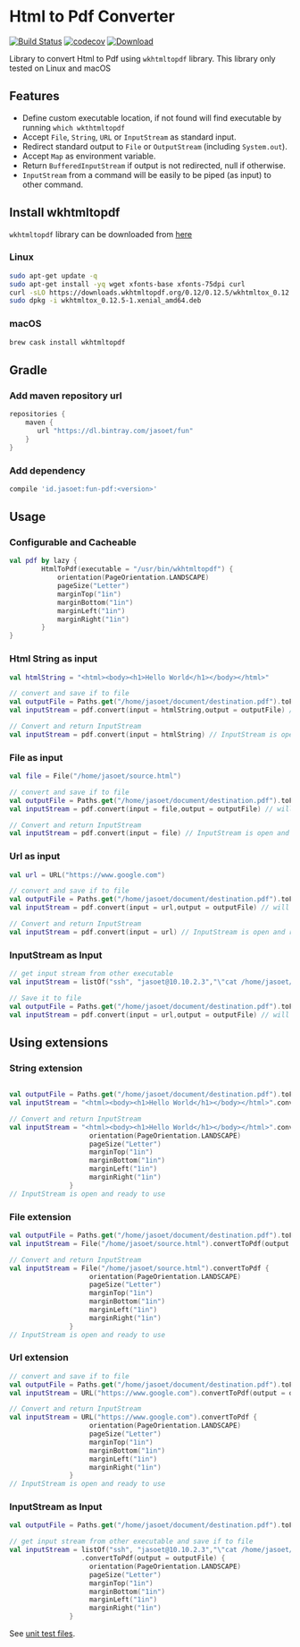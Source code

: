 # Html to Pdf Converter 

[![Build Status](https://travis-ci.org/jasoet/fun-pdf.svg?branch=master)](https://travis-ci.org/jasoet/fun-pdf)
[![codecov](https://codecov.io/gh/jasoet/fun-pdf/branch/master/graph/badge.svg)](https://codecov.io/gh/jasoet/fun-pdf)
[![Download](https://api.bintray.com/packages/jasoet/fun/fun-pdf/images/download.svg) ](https://bintray.com/jasoet/fun/fun-pdf/_latestVersion)

Library to convert Html to Pdf using `wkhtmltopdf` library. This library only tested on Linux and macOS

## Features
- Define custom executable location, if not found will find executable by running `which wkthtmltopdf`
- Accept `File`, `String`, `URL` or `InputStream` as standard input.
- Redirect standard output to `File` or `OutputStream` (including `System.out`).
- Accept `Map` as environment variable.
- Return `BufferedInputStream` if output is not redirected, null if otherwise.
- `InputStream` from a command will be easily to be piped (as input) to other command. 

## Install wkhtmltopdf
`wkhtmltopdf` library can be downloaded from [here](https://wkhtmltopdf.org/downloads.html)

### Linux
```bash
sudo apt-get update -q
sudo apt-get install -yq wget xfonts-base xfonts-75dpi curl
curl -sLO https://downloads.wkhtmltopdf.org/0.12/0.12.5/wkhtmltox_0.12.5-1.xenial_amd64.deb
sudo dpkg -i wkhtmltox_0.12.5-1.xenial_amd64.deb
```

### macOS
```bash
brew cask install wkhtmltopdf
```

## Gradle

### Add maven repository url
```groovy
repositories {
    maven {
       url "https://dl.bintray.com/jasoet/fun"
    }
}
```

### Add dependency 
```groovy
compile 'id.jasoet:fun-pdf:<version>'
```

## Usage

### Configurable and Cacheable  
```kotlin
val pdf by lazy {
        HtmlToPdf(executable = "/usr/bin/wkhtmltopdf") {
            orientation(PageOrientation.LANDSCAPE)
            pageSize("Letter")
            marginTop("1in")
            marginBottom("1in")
            marginLeft("1in")
            marginRight("1in")
        }
}
```

### Html String as input
```kotlin
val htmlString = "<html><body><h1>Hello World</h1></body></html>"

// convert and save if to file
val outputFile = Paths.get("/home/jasoet/document/destination.pdf").toFile()
val inputStream = pdf.convert(input = htmlString,output = outputFile) // will always return null if output is redirected

// Convert and return InputStream
val inputStream = pdf.convert(input = htmlString) // InputStream is open and ready to use
```

### File as input
```kotlin
val file = File("/home/jasoet/source.html")

// convert and save if to file
val outputFile = Paths.get("/home/jasoet/document/destination.pdf").toFile()
val inputStream = pdf.convert(input = file,output = outputFile) // will always return null if output is redirected

// Convert and return InputStream
val inputStream = pdf.convert(input = file) // InputStream is open and ready to use
```

### Url as input
```kotlin
val url = URL("https://www.google.com")

// convert and save if to file
val outputFile = Paths.get("/home/jasoet/document/destination.pdf").toFile()
val inputStream = pdf.convert(input = url,output = outputFile) // will always return null if output is redirected

// Convert and return InputStream
val inputStream = pdf.convert(input = url) // InputStream is open and ready to use
```

### InputStream as Input
```kotlin
// get input stream from other executable
val inputStream = listOf("ssh", "jasoet@10.10.2.3","\"cat /home/jasoet/remotefile.html\"").execute()

// Save it to file
val outputFile = Paths.get("/home/jasoet/document/destination.pdf").toFile()
val inputStream = pdf.convert(input = url,output = outputFile) // will always return null if output is redirected

```

## Using extensions

### String extension
```kotlin

val outputFile = Paths.get("/home/jasoet/document/destination.pdf").toFile()
val inputStream = "<html><body><h1>Hello World</h1></body></html>".convertToPdf(output = outputFile) // will always return null if output is redirected

// Convert and return InputStream
val inputStream = "<html><body><h1>Hello World</h1></body></html>".convertToPdf {
                    orientation(PageOrientation.LANDSCAPE)
                    pageSize("Letter")
                    marginTop("1in")
                    marginBottom("1in")
                    marginLeft("1in")
                    marginRight("1in")
               }
// InputStream is open and ready to use
```

### File extension
```kotlin
val outputFile = Paths.get("/home/jasoet/document/destination.pdf").toFile()
val inputStream = File("/home/jasoet/source.html").convertToPdf(output = outputFile) // will always return null if output is redirected

// Convert and return InputStream
val inputStream = File("/home/jasoet/source.html").convertToPdf {
                    orientation(PageOrientation.LANDSCAPE)
                    pageSize("Letter")
                    marginTop("1in")
                    marginBottom("1in")
                    marginLeft("1in")
                    marginRight("1in")
               }
// InputStream is open and ready to use
```

### Url extension
```kotlin
// convert and save if to file
val outputFile = Paths.get("/home/jasoet/document/destination.pdf").toFile()
val inputStream = URL("https://www.google.com").convertToPdf(output = outputFile) // will always return null if output is redirected

// Convert and return InputStream
val inputStream = URL("https://www.google.com").convertToPdf {
                    orientation(PageOrientation.LANDSCAPE)
                    pageSize("Letter")
                    marginTop("1in")
                    marginBottom("1in")
                    marginLeft("1in")
                    marginRight("1in")
               } 
// InputStream is open and ready to use
```

### InputStream as Input
```kotlin
val outputFile = Paths.get("/home/jasoet/document/destination.pdf").toFile()

// get input stream from other executable and save if to file
val inputStream = listOf("ssh", "jasoet@10.10.2.3","\"cat /home/jasoet/remotefile.html\"").execute()
                  .convertToPdf(output = outputFile) {
                    orientation(PageOrientation.LANDSCAPE)
                    pageSize("Letter")
                    marginTop("1in")
                    marginBottom("1in")
                    marginLeft("1in")
                    marginRight("1in")
               } 

```

See [unit test files](https://github.com/jasoet/fun-pdf/blob/master/src/test/kotlin/id/jasoet/funpdf/).
